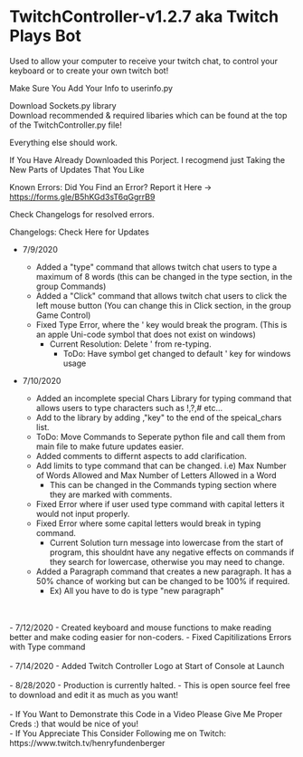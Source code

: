 # TwitchController-v1.2.7 aka Twitch Plays Bot
Used to allow your computer to receive your twitch chat, to control your keyboard or to create your own twitch bot!


Make Sure You Add Your Info to userinfo.py

Download Sockets.py library
<br/>
Download recommended & required libaries which can be found at the top of the TwitchController.py file!

Everything else should work. 


If You Have Already Downloaded this Porject. I recogmend just Taking the New Parts of Updates That You Like

Known Errors: Did You Find an Error? Report it Here -> https://forms.gle/B5hKGd3sT6qGgrrB9

Check Changelogs for resolved errors.

Changelogs: Check Here for Updates
- 7/9/2020
  - Added a "type" command that allows twitch chat users to type a maximum of 8 words (this can be changed in the type section, in the group Commands)
  - Added a "Click" command that allows twitch chat users to click the left mouse button (You can change this in Click section, in the group Game Control)
  - Fixed Type Error, where the ' key would break the program. (This is an apple Uni-code symbol that does not exist on windows)
    - Current Resolution: Delete ' from re-typing. 
       - ToDo: Have symbol get changed to default ' key for windows usage

- 7/10/2020
  - Added an incomplete special Chars Library for typing command that allows users to type characters such as !,?,# etc...
  - Add to the library by adding ,"key" to the end of the speical_chars list.
  - ToDo: Move Commands to Seperate python file and call them from main file to make future updates easier.
  - Added comments to differnt aspects to add clarification.
  - Add limits to type command that can be changed. i.e) Max Number of Words Allowed and Max Number of Letters Allowed in a Word
    - This can be changed in the Commands typing section where they are marked with comments. 
  - Fixed Error where if user used type command with capital letters it would not input properly.
  - Fixed Error where some capital letters would break in typing command.
    - Current Solution turn message into lowercase from the start of program, this shouldnt have any negative effects on commands if they search for lowercase, otherwise you may need to change. 
  - Added a Paragraph command that creates a new paragraph. It has a 50% chance of working but can be changed to be 100% if required.
    - Ex) All you have to do is type "new paragraph"
<br />
<br />
- 7/12/2020
  - Created keyboard and mouse functions to make reading better and make coding easier for non-coders. 
  - Fixed Capitilizations Errors with Type command
<br />
<br />
- 7/14/2020
  - Added Twitch Controller Logo at Start of Console at Launch
<br />
<br />
- 8/28/2020
  - Production is currently halted.
  - This is open source feel free to download and edit it as much as you want!  
<br />
<br />
- If You Want to Demonstrate this Code in a Video Please Give Me Proper Creds :) that would be nice of you!
<br/>
- If You Appreciate This Consider Following me on Twitch: https://www.twitch.tv/henryfundenberger




